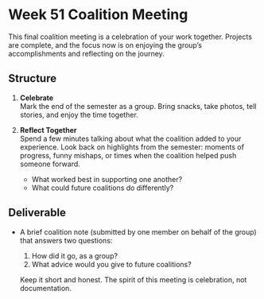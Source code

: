 # Week 51 Coalition Meeting

This final coalition meeting is a celebration of your work together. Projects are complete, and the focus now is on enjoying the group’s accomplishments and reflecting on the journey.

## Structure

1. **Celebrate**  
   Mark the end of the semester as a group. Bring snacks, take photos, tell stories, and enjoy the time together.

2. **Reflect Together**  
   Spend a few minutes talking about what the coalition added to your experience. Look back on highlights from the semester: moments of progress, funny mishaps, or times when the coalition helped push someone forward.
   - What worked best in supporting one another?  
   - What could future coalitions do differently?  

## Deliverable

- A brief coalition note (submitted by one member on behalf of the group) that answers two questions:  
  1. How did it go, as a group?  
  2. What advice would you give to future coalitions?  

  Keep it short and honest. The spirit of this meeting is celebration, not documentation.  

